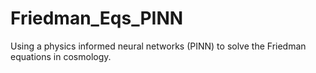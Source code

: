 # Friedman_Eqs_PINN
Using a physics informed neural networks (PINN) to solve the Friedman equations in cosmology.
